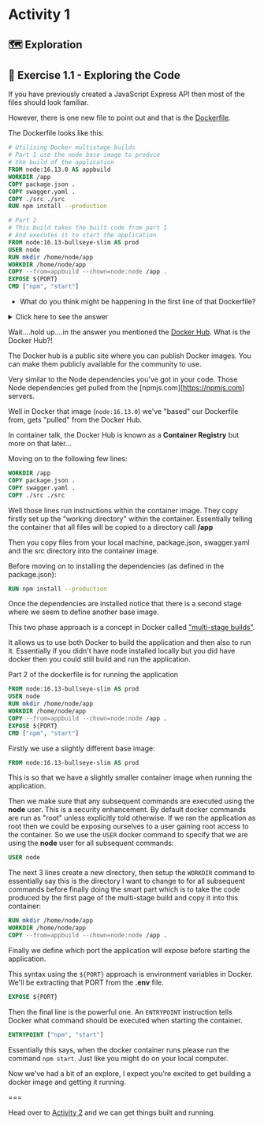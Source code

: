 # Activity 1

## 🗺 Exploration

## 🔎 Exercise 1.1 - Exploring the Code

If you have previously created a JavaScript Express API then most of the files should look familiar.

However, there is one new file to point out and that is the [Dockerfile](../Dockerfile).

The Dockerfile looks like this:

```dockerfile
# Utilising Docker multistage builds
# Part 1 use the node base image to produce
# the build of the application
FROM node:16.13.0 AS appbuild
WORKDIR /app
COPY package.json .
COPY swagger.yaml .
COPY ./src ./src
RUN npm install --production

# Part 2
# This build takes the built code from part 1
# And executes it to start the application
FROM node:16.13-bullseye-slim AS prod
USER node
RUN mkdir /home/node/app
WORKDIR /home/node/app
COPY --from=appbuild --chown=node:node /app .
EXPOSE ${PORT}
CMD ["npm", "start"]
```
- What do you think might be happening in the first line of that Dockerfile?

<details>
<summary>Click here to see the answer</summary>
<pre>

Think of Docker [images](https://docs.docker.com/glossary/#image) like layers of an onion. 

We can create Docker images that build upon previous layers. 

The first line of this particular Dockerfile tells Docker build 
on a Node image provided on the [DockerHub](https://hub.docker.com/_/node) by NodeJS.

That particular image makes sure the version 16.13.0 of the 
Node is present.

</pre>
</details>

Wait....hold up....in the answer you mentioned the [Docker Hub](https://hub.docker.com). What is the Docker Hub?!

The Docker hub is a public site where you can publish Docker images. You can make them publicly available for the community to use.

Very similar to the Node dependencies you've got in your code. Those Node dependencies get pulled from the [npmjs.com][https://npmjs.com] servers. 

Well in Docker that image (`node:16.13.0`) we've "based" our Dockerfile from, gets "pulled" from the Docker Hub.

In container talk, the Docker Hub is known as a **Container Registry** but more on that later...

Moving on to the following few lines:

```dockerfile
WORKDIR /app
COPY package.json .
COPY swagger.yaml .
COPY ./src ./src
```

Well those lines run instructions within the container image. They copy firstly set up the "working directory" within the container. Essentially telling the container that all files will be copied to a directory call **/app**

Then you copy files from your local machine, package.json, swagger.yaml and the src directory into the container image. 

Before moving on to installing the dependencies (as defined in the package.json):

```dockerfile
RUN npm install --production
```

Once the dependencies are installed notice that there is a second stage where we seem to define another base image.

This two phase approach is a concept in Docker called ["multi-stage builds"](https://docs.docker.com/develop/develop-images/multistage-build/). 

It allows us to use both Docker to build the application and then also to run it. Essentially if you didn't have node installed locally but you did have docker then you could still build and run the application.

Part 2 of the dockerfile is for running the application

```dockerfile
FROM node:16.13-bullseye-slim AS prod
USER node
RUN mkdir /home/node/app
WORKDIR /home/node/app
COPY --from=appbuild --chown=node:node /app .
EXPOSE ${PORT}
CMD ["npm", "start"]
```

Firstly we use a slightly different base image:

```dockerfile
FROM node:16.13-bullseye-slim AS prod
```

This is so that we have a slightly smaller container image when running the application.

Then we make sure that any subsequent commands are executed using the **node** user. This is a security enhancement. By default docker commands are run as "root" unless explicitly told otherwise. If we ran the application as root then we could be exposing ourselves to a user gaining root access to the container. So we use the `USER` docker command to specify that we are using the **node** user for all subsequent commands:

```dockerfile
USER node
```

The next 3 lines create a new directory, then setup the `WORKDIR` command to essentially say this is the directory I want to change to for all subsequent commands before finally doing the smart part which is to take the code produced by the first page of the multi-stage build and copy it into this container:

```dockerfile
RUN mkdir /home/node/app
WORKDIR /home/node/app
COPY --from=appbuild --chown=node:node /app .
```

Finally we define which port the application will expose before starting the application. 

This syntax using the `${PORT}` approach is environment variables in Docker. We'll be extracting that PORT from the **.env** file.

```dockerfile
EXPOSE ${PORT}
```

Then the final line is the powerful one. An `ENTRYPOINT` instruction tells Docker what command should be executed when starting the container.

```dockerfile
ENTRYPOINT ["npm", "start"]
```

Essentially this says, when the docker container runs please run the command `npm start`. Just like you might do on your local computer.

Now we've had a bit of an explore, I expect you're excited to get building a docker image and getting it running.

===

Head over to [Activity 2](./activity_2.md) and we can get things built and running.